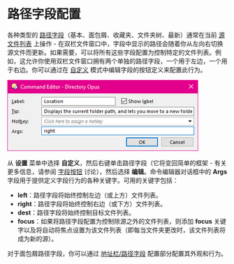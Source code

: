 # 路径字段配置

各种类型的 [路径字段]()（基本、面包屑、收藏夹、文件夹树、最新）通常在当前 [源文件列表](/Manual/basic_concepts/source_and_destination.zh.md) 上操作 - 在双栏文件窗口中，字段中显示的路径会随着你从左向右切换源文件而更新。如果需要，可以将所有这些字段配置为控制特定的文件列表。例如，这允许你使用双栏文件窗口拥有两个单独的路径字段，一个用于左边，一个用于右边。你可以通过在 [自定义](/Manual/customize/README.zh.md) 模式中编辑字段的按钮定义来配置此行为。

![](/Manual/images/media/edit_path_fields.png) 

从 **设置** 菜单中选择 **自定义**，然后右键单击路径字段（它将变回简单的框架 - 有关更多信息，请参阅 [字段按钮](/Manual/customize/creating_your_own_buttons/editing_the_toolbar/field_buttons/README.zh.md) 讨论），然后选择 **编辑**。命令编辑器对话框中的 **Args** 字段用于提供定义字段行为的各种关键字。可用的关键字包括：

- **left**：路径字段将始终控制左边（或上方）文件列表。
- **right**：路径字段将始终控制右边（或下方）文件列表。
- **dest**：路径字段将始终控制目标文件列表。
- **focus**：如果将路径字段配置为控制除源之外的文件列表，则添加 **focus** 关键字以及将自动将焦点设置为该文件列表（即每当文件夹更改时，该文件列表将成为新的源）。

对于面包屑路径字段，你可以通过 [地址栏/路径字段](/Manual/preferences/preferences_categories/location_bar/path_fields/README.zh.md) 配置部分配置其外观和行为。